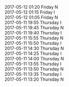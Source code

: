 2017-05-12 01:20 Friday  N  
2017-05-12 01:15 Friday  I  
2017-05-12 01:05 Friday  N  
2017-05-11 19:55 Thursday  I  
2017-05-11 19:45 Thursday  N  
2017-05-11 19:40 Thursday  I  
2017-05-11 15:55 Thursday  N  
2017-05-11 15:50 Thursday  I  
2017-05-11 14:30 Thursday  N  
2017-05-11 14:25 Thursday  I  
2017-05-11 14:00 Thursday  N  
2017-05-11 13:55 Thursday  I  
2017-05-11 13:50 Thursday  N  
2017-05-11 13:35 Thursday  I  
2017-05-11 13:20 Thursday  N  
